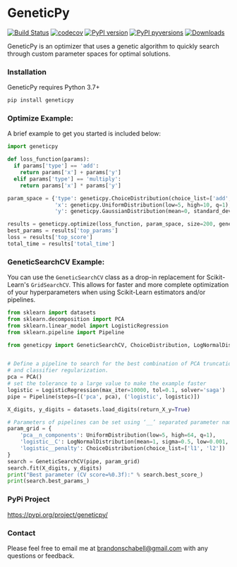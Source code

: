 # GeneticPy

[![Build Status](https://travis-ci.com/geneticpy/geneticpy.svg?branch=master)](https://travis-ci.com/geneticpy/geneticpy)
[![codecov](https://codecov.io/gh/geneticpy/geneticpy/branch/master/graph/badge.svg)](https://codecov.io/gh/geneticpy/geneticpy)
[![PyPI version](https://badge.fury.io/py/geneticpy.svg)](https://badge.fury.io/py/geneticpy)
[![PyPI pyversions](https://img.shields.io/pypi/pyversions/geneticpy.svg)](https://pypi.python.org/pypi/geneticpy/)
[![Downloads](https://pepy.tech/badge/geneticpy/week)](https://pepy.tech/project/geneticpy)

GeneticPy is an optimizer that uses a genetic algorithm to quickly search through custom parameter spaces for optimal solutions.

### Installation

GeneticPy requires Python 3.7+

```sh
pip install geneticpy
```

### Optimize Example:

A brief example to get you started is included below:

```python
import geneticpy

def loss_function(params):
  if params['type'] == 'add':
    return params['x'] + params['y']
  elif params['type'] == 'multiply':
    return params['x'] * params['y']

param_space = {'type': geneticpy.ChoiceDistribution(choice_list=['add', 'multiply']),
               'x': geneticpy.UniformDistribution(low=5, high=10, q=1),
               'y': geneticpy.GaussianDistribution(mean=0, standard_deviation=1)}

results = geneticpy.optimize(loss_function, param_space, size=200, generation_count=500, verbose=True)
best_params = results['top_params']
loss = results['top_score']
total_time = results['total_time']
```

### GeneticSearchCV Example:

You can use the `GeneticSearchCV` class as a drop-in replacement for Scikit-Learn's `GridSearchCV`. This 
allows for faster and more complete optimization of your hyperparameters when using Scikit-Learn estimators
and/or pipelines.

```python
from sklearn import datasets
from sklearn.decomposition import PCA
from sklearn.linear_model import LogisticRegression
from sklearn.pipeline import Pipeline

from geneticpy import GeneticSearchCV, ChoiceDistribution, LogNormalDistribution, UniformDistribution


# Define a pipeline to search for the best combination of PCA truncation
# and classifier regularization.
pca = PCA()
# set the tolerance to a large value to make the example faster
logistic = LogisticRegression(max_iter=10000, tol=0.1, solver='saga')
pipe = Pipeline(steps=[('pca', pca), ('logistic', logistic)])

X_digits, y_digits = datasets.load_digits(return_X_y=True)

# Parameters of pipelines can be set using ‘__’ separated parameter names:
param_grid = {
    'pca__n_components': UniformDistribution(low=5, high=64, q=1),
    'logistic__C': LogNormalDistribution(mean=1, sigma=0.5, low=0.001, high=2),
    'logistic__penalty': ChoiceDistribution(choice_list=['l1', 'l2'])
}
search = GeneticSearchCV(pipe, param_grid)
search.fit(X_digits, y_digits)
print("Best parameter (CV score=%0.3f):" % search.best_score_)
print(search.best_params_)
```

### PyPi Project
https://pypi.org/project/geneticpy/

### Contact

Please feel free to email me at brandonschabell@gmail.com with any questions or feedback.
